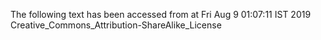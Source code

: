 The following text has been accessed from at Fri Aug 9 01:07:11 IST 2019
Creative_Commons_Attribution-ShareAlike_License

